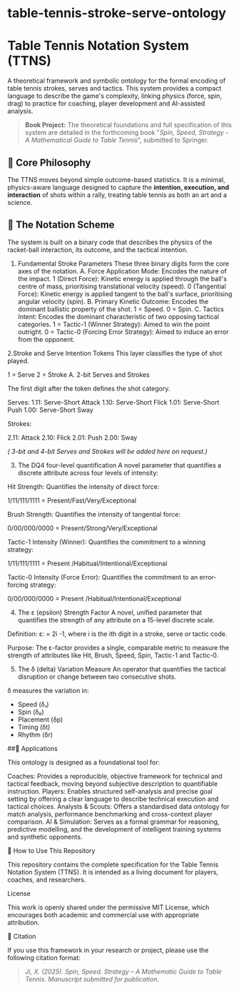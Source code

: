 # table-tennis-stroke-serve-ontology
# Table Tennis Notation System (TTNS)
A theoretical framework and symbolic ontology for the formal encoding of table tennis strokes, serves and tactics. This system provides a compact language to describe the game's complexity, linking physics (force, spin, drag) to practice for coaching, player development and AI-assisted analysis.

> **Book Project:** The theoretical foundations and full specification of this system are detailed in the forthcoming book "*Spin, Speed, Strategy - A Mathematical Guide to Table Tennis*", submitted to Springer.

## 🎯 Core Philosophy

The TTNS moves beyond simple outcome-based statistics. It is a minimal, physics-aware language designed to capture the **intention, execution, and interaction** of shots within a rally, treating table tennis as both an art and a science.

## 📘 The Notation Scheme
The system is built on a binary code that describes the physics of the racket-ball interaction, its outcome, and the tactical intention.

1. Fundamental Stroke Parameters
These three binary digits form the core axes of the notation.
A. Force Application Mode: Encodes the nature of the impact.
1 (Direct Force): Kinetic energy is applied through the ball's centre of mass, prioritising translational velocity (speed).
0 (Tangential Force): Kinetic energy is applied tangent to the ball's surface, prioritising angular velocity (spin).
B. Primary Kinetic Outcome: Encodes the dominant ballistic property of the shot.
1 = Speed.
0 = Spin.
C. Tactics Intent: Encodes the dominant characteristic of two opposing tactical categories.
1 = Tactic-1 (Winner Strategy): Aimed to win the point outright.
0 = Tactic-0 (Forcing Error Strategy): Aimed to induce an error from the opponent.

2.Stroke and Serve Intention Tokens
This layer classifies the type of shot played.

1 = Serve
2 = Stroke
A. 2-bit Serves and Strokes

The first digit after the token defines the shot category.

Serves:
1.11: Serve-Short Attack
1.10: Serve-Short Flick
1.01: Serve-Short Push
1.00: Serve-Short Sway

Strokes:

2.11: Attack
2.10: Flick
2.01: Push
2.00: Sway

*( 3-bit and 4-bit Serves and Strokes will be added here on request.)*

3. The DQ4 four-level quantification
A novel parameter that quantifies a discrete attribute across four levels of intensity:

Hit Strength: Quantifies the intensity of direct force:

1/11/111/1111 = Present/Fast/Very/Exceptional

Brush Strength: Quantifies the intensity of tangential force:

0/00/000/0000 = Present/Strong/Very/Exceptional

Tactic-1 Intensity (Winner): Quantifies the commitment to a winning strategy:

1/11/111/1111 = Present /Habitual/Intentional/Exceptional

Tactic-0 Intensity (Force Error): Quantifies the commitment to an error-forcing strategy:

0/00/000/0000 = Present /Habitual/Intentional/Exceptional

4. The ε (epsilon) Strength Factor
A novel, unified parameter that quantifies the strength of any attribute on a 15-level discrete scale.

Definition: ε: = 2i -1, where i is the ith digit in a stroke, serve or tactic code.

Purpose: The ε-factor provides a single, comparable metric to measure the strength of attributes like Hit, Brush, Speed, Spin, Tactic-1 and Tactic-0.

5. The δ (delta) Variation Measure
An operator that quantifies the tactical disruption or change between two consecutive shots.

δ measures the variation in:

*   Speed (δ₁)
*   Spin (δ₀)
*   Placement (δp)
*   Timing (δt)
*   Rhythm (δr)

##🚀 Applications

This ontology is designed as a foundational tool for:

Coaches: Provides a reproducible, objective framework for technical and tactical feedback, moving beyond subjective description to quantifiable instruction.
Players: Enables structured self-analysis and precise goal setting by offering a clear language to describe technical execution and tactical choices.
Analysts & Scouts: Offers a standardised data ontology for match analysis, performance benchmarking and cross-context player comparison.
AI & Simulation: Serves as a formal grammar for reasoning, predictive modelling, and the development of intelligent training systems and synthetic opponents.

📖 How to Use This Repository

This repository contains the complete specification for the Table Tennis Notation System (TTNS). It is intended as a living document for players, coaches, and researchers.

License

This work is openly shared under the permissive MIT License, which encourages both academic and commercial use with appropriate attribution.

📜 Citation

If you use this framework in your research or project, please use the following citation format:
> *Ji, X. (2025). Spin, Speed. Strategy – A Mathematic Guide to Table Tennis. Manuscript submitted for publication.*
